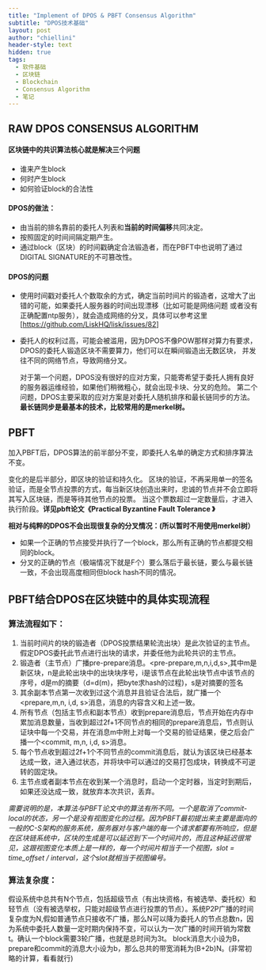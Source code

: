 ```yaml
---
title: "Implement of DPOS & PBFT Consensus Algorithm"
subtitle: "DPOS技术基础"
layout: post
author: "chiellini"
header-style: text
hidden: true
tags:
  - 软件基础
  - 区块链
  - Blockchain
  - Consensus Algorithm
  - 笔记
---
```



## RAW DPOS CONSENSUS ALGORITHM

#### 区块链中的共识算法核心就是解决三个问题

* 谁来产生block
* 何时产生block
* 如何验证block的合法性

#### DPOS的做法：

* 由当前的排名靠前的委托人列表和**当前的时间偏移**共同决定。
* 按照固定的时间间隔定期产生。
* 通过block（区块）的时间戳确定合法锻造者，而在PBFT中也说明了通过DIGITAL SIGNATURE的不可篡改性。

#### DPOS的问题

* 使用时间戳对委托人个数取余的方式，确定当前时间片的锻造者，这增大了出错的可能，如果委托人服务器的时间出现漂移（比如可能是网络问题 或者没有正确配置ntp服务），就会造成网络的分叉，具体可以参考这里[<https://github.com/LiskHQ/lisk/issues/82>]

* 委托人的权利过高，可能会被滥用，因为DPOS不像POW那样对算力有要求，DPOS的委托人锻造区块不需要算力，他们可以在瞬间锻造出无数区块， 并发往不同的网络节点，导致网络分叉。

  对于第一个问题，DPOS没有很好的应对方案，只能寄希望于委托人拥有良好的服务器运维经验，如果他们稍微粗心，就会出现卡块、分叉的危险。 第二个问题，DPOS主要采取的应对方案是对委托人随机排序和最长链同步的方法。**最长链同步是最基本的技术，比较常用的是merkel树。**

## PBFT

加入PBFT后，DPOS算法的前半部分不变，即委托人名单的确定方式和排序算法不变。

变化的是后半部分，即区块的验证和持久化。 区块的验证，不再采用单一的签名验证，而是全节点投票的方式，每当新区块创造出来时，忠诚的节点并不会立即将其写入区块链，而是等待其他节点的投票。 当这个票数超过一定数量后，才进入执行阶段。**详见pbft论文《Practical Byzantine Fault Tolerance 》**

**相对与纯粹的DPOS不会出现很复杂的分叉情况：(所以暂时不用使用merkel树）**

* 如果一个正确的节点接受并执行了一个block，那么所有正确的节点都提交相同的block。
* 分叉的正确的节点（极端情况下就是F个）要么落后于最长链，要么与最长链一致，不会出现高度相同但block hash不同的情况。

## PBFT结合DPOS在区块链中的具体实现流程

### 算法流程如下：

1. 当前时间片的块的锻造者（DPOS投票结果轮流出块）是此次验证的主节点。假定DPOS委托此节点进行出块的请求，并委任他为此轮共识的主节点。
2. 锻造者（主节点）广播pre-prepare消息。<pre-prepare,m,n,i,d,s>,其中m是新区块，n是此轮出块中的出块块序号，i是该节点在此轮出块节点中该节点的序号，d是m的摘要（d=d(m)，把byte求hash的过程)，s是对摘要的签名
3. 其余副本节点第一次收到过这个消息并且验证合法后，就广播一个<prepare,m,n, i,d, s>消息，消息的内容含义和上述一致。
4. 所有节点（包括主节点和副本节点）收到prepare消息后，节点开始在内存中累加消息数量，当收到超过2f+1不同节点的相同的prepare消息后，节点则认证块中每一个交易，并在消息m中附上对每一个交易的验证结果，便之后会广播一个<commit, m,n, i,d, s>消息。
5. 每个节点收到超过2f+1个不同节点的commit消息后，就认为该区块已经基本达成一致，进入通过状态，并将块中可以通过的交易打包成块，转换成不可逆转的固定块。
6. 主节点或者副本节点在收到某一个消息时，启动一个定时器，当定时到期后，如果还没达成一致，就放弃本次共识，丢弃。

 *需要说明的是，本算法与PBFT论文中的算法有所不同。一个是取消了commit-local的状态，另一个是没有视图变化的过程。因为PBFT最初提出来主要是面向的一般的C-S架构的服务系统，服务器对与客户端的每一个请求都要有所响应，但是在区块链系统中，区块的生成是可以延迟到下一个时间片的，而且这种延迟很常见，这跟视图变化本质上是一样的，每一个时间片相当于一个视图，slot = time_offset / interval，这个slot就相当于视图编号。*

### 算法复杂度：

假设系统中总共有N个节点，包括超级节点（有出块资格，有被选举、委托权）和轻节点（没有被选举权，只能对超级节点进行投票的节点）。系统P2P广播的时间复杂度为N,假如普通节点只接收不广播，那么N可以降为委托人的节点总数n，因为系统中委托人数量一定时期内保持不变，可以认为一次广播的时间开销为常数t。确认一个block需要3轮广播，也就是总时间为3t。 block消息大小设为B，prepare和commit的消息大小设为b，那么总共的带宽消耗为(B+2b)N。(非常初略的计算，看看就行)